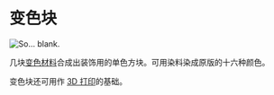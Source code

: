 # 变色块

![So... blank.](oredict:oc:chameliumBlock)

几块[变色材料](../item/chamelium.md)合成出装饰用的单色方块。可用染料染成原版的十六种颜色。

变色块还可用作 [3D 打印](print.md)的基础。
